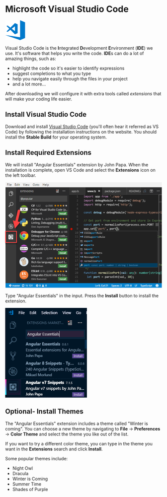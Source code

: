 # Microsoft Visual Studio Code

![](../.gitbook/assets/vs-code.png)

Visual Studio Code is the **I**ntegrated **D**evelopment **E**nvironment \(**IDE**\) we use. It's software that helps you write the code. **IDE**s can do a lot of amazing things, such as:

* highlight the code so it's easier to identify expressions
* suggest completions to what you type
* help you navigate easily through the files in your project
* and a lot more...

After downloading we will configure it with extra tools called _extensions_ that will make your coding life easier.

## Install Visual Studio Code

Download and install [Visual Studio Code](https://code.visualstudio.com/) \(you'll often hear it referred as VS Code\) by following the installation instructions on the website. You should install the **Stable Build** for your operating system.

## Install Required Extensions

We will install "Angular Essentials" extension by John Papa. When the installation is complete, open VS Code and select the **Extensions** icon on the left toolbar.

![Visual Studio Code Extensions Menu](../.gitbook/assets/extensions.png)

Type "Angular Essentials" in the input. Press the **Install** button to install the extension.

![](../.gitbook/assets/install-extensions.png)

## Optional- Install Themes

The "Angular Essentials" extension includes a theme called "Winter is coming". You can choose a new theme by navigating to **File** -&gt; **Preferences** -&gt; **Color Theme** and select the theme you like out of the list.

If you want to try a different color theme, you can type in the theme you want in the **Extensions** search and click **Install**. 

Some popular themes include: 

* Night Owl
* Dracula
* Winter is Coming
* Summer Time
* Shades of Purple



